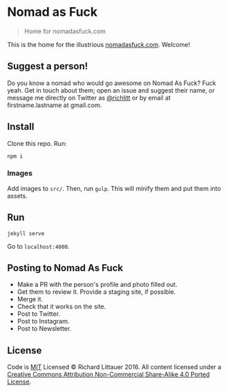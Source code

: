 Nomad as Fuck
==============

> Home for nomadasfuck.com

This is the home for the illustrious [nomadasfuck.com](https://nomadasfuck.com). Welcome!

## Suggest a person!

Do you know a nomad who would go awesome on Nomad As Fuck? Fuck yeah. Get in touch about them; open an issue and suggest their name, or message me directly on Twitter as [@richlitt](https://twitter.com/richlitt) or by email at firstname.lastname at gmail.com.

## Install

Clone this repo. Run:

```
npm i
```

### Images

Add images to `src/`. Then, run `gulp`. This will minify them and put them into assets.


## Run

```
jekyll serve
```

Go to `localhost:4000`.

## Posting to Nomad As Fuck

- Make a PR with the person's profile and photo filled out.
- Get them to review it. Provide a staging site, if possible.
- Merge it.
- Check that it works on the site.
- Post to Twitter.
- Post to Instagram.
- Post to Newsletter.

## License

Code is [MIT](LICENSE) Licensed © Richard Littauer 2016. All content licensed under a [Creative Commons Attribution Non-Commercial Share-Alike 4.0 Ported License](http://creativecommons.org/licenses/cc-by-sa/4.0/).
